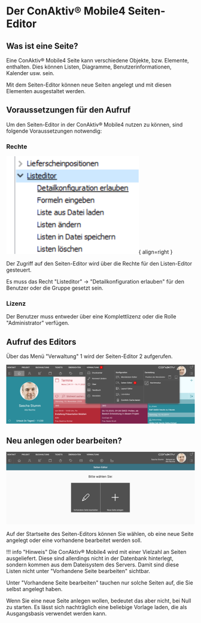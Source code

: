 # Der ConAktiv® Mobile4 Seiten-Editor

## Was ist eine Seite?

Eine ConAktiv® Mobile4 Seite kann verschiedene Objekte, bzw. Elemente, enthalten. Dies können Listen, Diagramme, Benutzerinformationen, Kalender usw. sein.

Mit dem Seiten-Editor können neue Seiten angelegt und mit diesen Elementen ausgestaltet werden.

## Voraussetzungen für den Aufruf

Um den Seiten-Editor in der ConAktiv® Mobile4 nutzen zu können, sind folgende Voraussetzungen notwendig:

### Rechte

![Recht List-Editor](./listeditor-recht.png#small){ align=right }

Der Zugriff auf den Seiten-Editor wird über die Rechte für den Listen-Editor gesteuert.

Es muss das Recht "Listeditor" -> "Detailkonfiguration erlauben" für den Benutzer oder die Gruppe gesetzt sein.

<div class="clear"></div>

### Lizenz

Der Benutzer muss entweder über eine Komplettlizenz oder die Rolle "Administrator" verfügen.

## Aufruf des Editors

Über das Menü "Verwaltung" <span class="number">1</span> wird der Seiten-Editor <span class="number">2</span> aufgerufen.

![Aufruf Seiten-Editor](./seiten-editor-aufruf.png)

## Neu anlegen oder bearbeiten?

![Startseite Seiten-Editor](./seiten-editor-start.png)

Auf der Startseite des Seiten-Editors können Sie wählen, ob eine neue Seite angelegt oder eine vorhandene bearbeitet werden soll.

!!! info "Hinweis"
    Die ConAktiv® Mobile4 wird mit einer Vielzahl an Seiten ausgeliefert. Diese sind allerdings nicht in der Datenbank hinterlegt, sondern kommen aus dem Dateisystem des Servers. Damit sind diese Listen nicht unter "Vorhandene Seite bearbeiten" sichtbar.

Unter "Vorhandene Seite bearbeiten" tauchen nur solche Seiten auf, die Sie selbst angelegt haben.

Wenn Sie eine neue Seite anlegen wollen, bedeutet das aber nicht, bei Null zu starten. Es lässt sich nachträglich eine beliebige Vorlage laden, die als Ausgangsbasis verwendet werden kann.
